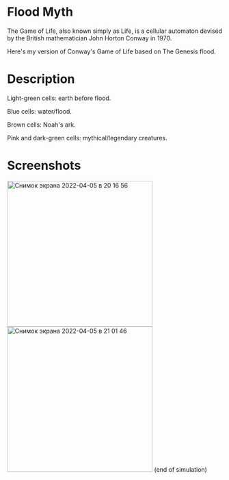 # Flood Myth
The Game of Life, also known simply as Life, is a cellular automaton devised by the British mathematician John Horton Conway in 1970.

Here's my version of Conway's Game of Life based on The Genesis flood.
# Description
Light-green cells: earth before flood.

Blue cells: water/flood.

Brown cells: Noah's ark.

Pink and dark-green cells: mythical/legendary creatures. 

# Screenshots
<img width="340" alt="Снимок экрана 2022-04-05 в 20 16 56" src="https://user-images.githubusercontent.com/101452567/161774749-0a7a38d6-6357-4693-944b-962eeee69011.png">

<img width="340" alt="Снимок экрана 2022-04-05 в 21 01 46" src="https://user-images.githubusercontent.com/101452567/161784417-8e154aa9-83a6-448d-8050-2a87cb35c433.png">
(end of simulation)
